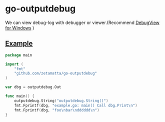 go-outputdebug
==============

We can view debug-log with debugger or viewer.(Recommend [DebugView for Windows](https://technet.microsoft.com/ja-jp/sysinternals/debugview.aspx) )

[Example](./example/example.go)
--------------------------------

```go
package main

import (
    "fmt"
    "github.com/zetamatta/go-outputdebug"
)

var dbg = outputdebug.Out

func main() {
    outputdebug.String("outputdebug.String()")
    fmt.Fprintf(dbg, "example.go: main() Call dbg.Print\n")
    fmt.Fprintf(dbg, "foo\nbar\ndddddd\n")
}
```
